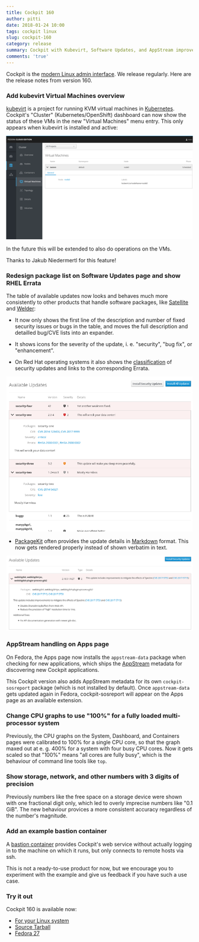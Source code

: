 ```yaml
---
title: Cockpit 160
author: pitti
date: 2018-01-24 10:00
tags: cockpit linux
slug: cockpit-160
category: release
summary: Cockpit with Kubevirt, Software Updates, and AppStream improvements
comments: 'true'
---
```


Cockpit is the [modern Linux admin interface](https://cockpit-project.org/). We release regularly.
Here are the release notes from version 160.

### Add kubevirt Virtual Machines overview

[kubevirt](http://www.kubevirt.io) is a project for running KVM virtual
machines in [Kubernetes](https://kubernetes.io/). Cockpit's "Cluster"
(Kubernetes/OpenShift) dashboard can now show the status of these VMs in the
new "Virtual Machines" menu entry. This only appears when kubevirt is installed
and active:

![Cluster kubevirt list](/images/kubernetes-kubevirt-list.png)

In the future this will be extended to also do operations on the VMs.

Thanks to Jakub Niedermertl for this feature!

### Redesign package list on Software Updates page and show RHEL Errata

The table of available updates now looks and behaves much more consistently to
other products that handle software packages, like
[Satellite](https://www.redhat.com/de/technologies/management/satellite) and
[Welder](https://github.com/weldr/welder-web):

 * It now only shows the first line of the description and number of fixed
   security issues or bugs in the table, and moves the full description and
   detailled bug/CVE lists into an expander.

 * It shows icons for the severity of the update, i. e. "security", "bug fix",
   or "enhancement".

 * On Red Hat operating systems it also shows the
   [classification](https://access.redhat.com/security/updates/classification)
   of security updates and links to the corresponding Errata.

![Software Updates redesign and Errata](/images/packagekit-errata.png)

 * [PackageKit](http://packagekit.org) often provides the update details in
   [Markdown](https://en.wikipedia.org/wiki/Markdown) format. This now gets
   rendered properly instead of shown verbatim in text.

![Software Updates markdown](/images/packagekit-markdown.png)

### AppStream handling on Apps page

On Fedora, the Apps page now installs the `appstream-data` package when
checking for new applications, which ships the
[AppStream](https://www.freedesktop.org/wiki/Distributions/AppStream/) metadata
for discovering new Cockpit applications.

This Cockpit version also adds AppStream metadata for its own
`cockpit-sosreport` package (which is not installed by default). Once
`appstream-data` gets updated again in Fedora, cockpit-sosreport will appear on
the Apps page as an available extension.

### Change CPU graphs to use "100%" for a fully loaded multi-processor system

Previously, the CPU graphs on the System, Dashboard, and Containers pages were
calibrated to 100% for a single CPU core, so that the graph maxed out at e. g.
400% for a system with four busy CPU cores. Now it gets scaled so that "100%"
means "all cores are fully busy", which is the behaviour of command line
tools like `top`.

### Show storage, network, and other numbers with 3 digits of precision

Previously numbers like the free space on a storage device were shown with one
fractional digit only, which led to overly imprecise numbers like "0.1 GiB".
The new behaviour provices a more consistent accuracy regardless of the
number's magnitude.

### Add an example bastion container

A [bastion container](https://github.com/cockpit-project/cockpit/tree/master/containers/bastion)
provides Cockpit's web service without actually logging in to the machine on
which it runs, but only connects to remote hosts via ssh.

This is not a ready-to-use product for now, but we encourage you to experiment
with the example and give us feedback if you have such a use case.

### Try it out

Cockpit 160 is available now:

 * [For your Linux system](https://cockpit-project.org/running.html)
 * [Source Tarball](https://github.com/cockpit-project/cockpit/releases/tag/160)
 * [Fedora 27](https://bodhi.fedoraproject.org/updates/cockpit-160-1.fc27)
